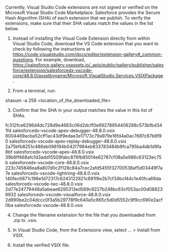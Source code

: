 Currently, Visual Studio Code extensions are not signed or verified on the
Microsoft Visual Studio Code Marketplace. Salesforce provides the Secure Hash
Algorithm (SHA) of each extension that we publish. To verify the extensions,
make sure that their SHA values match the values in the list below.

1. Instead of installing the Visual Code Extension directly from within Visual
   Studio Code, download the VS Code extension that you want to check by
   following the instructions at
   https://code.visualstudio.com/docs/editor/extension-gallery#_common-questions.
   For example, download,
   https://salesforce.gallery.vsassets.io/_apis/public/gallery/publisher/salesforce/extension/salesforcedx-vscode-core/48.8.0/assetbyname/Microsoft.VisualStudio.Services.VSIXPackage.

2. From a terminal, run:

shasum -a 256 <location_of_the_downloaded_file>

3. Confirm that the SHA in your output matches the value in this list of SHAs.

fc312fce6296d4dc728d9e4683c06d2dcff0e69278954406288c573bfbd341fd  salesforcedx-vscode-apex-debugger-48.8.0.vsix
8004469acba52cff1ac43df9edae3e17173c79a979e16fd4a0ac7697c87b6f90  salesforcedx-vscode-apex-replay-debugger-48.8.0.vsix
2a75bfb8251c486eb098194b042f7984eb833783484b9fca795ba4db1d9fa8bf  salesforcedx-vscode-apex-48.8.0.vsix
39b6ff468afc1d3add15509fabc876fb85014e62787cf08a5e986c63123ec75b  salesforcedx-vscode-core-48.8.0.vsix
223c745846ea8a807d0c2f128c84a7cec2afd5455f32700538af5d03449f7a7e  salesforcedx-vscode-lightning-48.8.0.vsix
140fec6871c198e1d72317c6243122821c891f6e2b7cf34bcf44c1e40fca69da  salesforcedx-vscode-lwc-48.8.0.vsix
2d77e24779448a5abeae6295313ed569c9227b248bc63cf053ac00d088238932  salesforcedx-vscode-visualforce-48.8.0.vsix
2d990be2c04dccc0f3a5b29778f9c640a5c865c5d0d5552c9f9cc690e2acf0ba  salesforcedx-vscode-48.8.0.vsix


4. Change the filename extension for the file that you downloaded from .zip to
.vsix.

5. In Visual Studio Code, from the Extensions view, select ... > Install from
VSIX.

6. Install the verified VSIX file.

